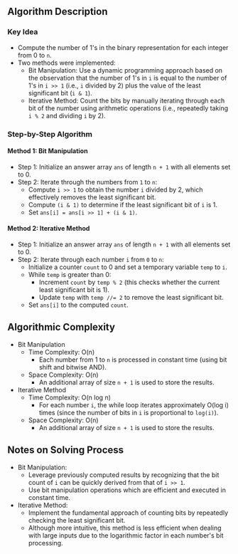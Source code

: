 ## Algorithm Description
### Key Idea
- Compute the number of 1's in the binary representation for each integer from 0 to ```n```.
- Two methods were implemented:
  - Bit Manipulation: Use a dynamic programming approach based on the observation that the number of 1's in ```i``` is equal to the number of 1's in ```i >> 1``` (i.e., ```i``` divided by 2) plus the value of the least significant bit (```i & 1```).
  - Iterative Method: Count the bits by manually iterating through each bit of the number using arithmetic operations (i.e., repeatedly taking ```i % 2``` and dividing ```i``` by 2).

### Step-by-Step Algorithm
#### Method 1: Bit Manipulation
- Step 1: Initialize an answer array ```ans``` of length ```n + 1``` with all elements set to 0.
- Step 2: Iterate through the numbers from ```1``` to ```n```:
  - Compute ```i >> 1``` to obtain the number ```i``` divided by 2, which effectively removes the least significant bit.
  - Compute ```(i & 1)``` to determine if the least significant bit of ```i``` is 1.
  - Set ```ans[i] = ans[i >> 1] + (i & 1)```.
#### Method 2: Iterative Method
- Step 1: Initialize an answer array ```ans``` of length ```n + 1``` with all elements set to 0.
- Step 2: Iterate through each number ```i``` from ```0``` to ```n```:
  - Initialize a counter ```count``` to 0 and set a temporary variable ```temp``` to ```i```.
  - While ```temp``` is greater than 0:
    - Increment ```count``` by ```temp % 2``` (this checks whether the current least significant bit is 1).
    - Update ```temp``` with ```temp //= 2``` to remove the least significant bit.
  - Set ```ans[i]``` to the computed ```count```.

## Algorithmic Complexity
- Bit Manipulation
  - Time Complexity: O(n)
    - Each number from 1 to ```n``` is processed in constant time (using bit shift and bitwise AND).
  - Space Complexity: O(n)
    - An additional array of size ```n + 1``` is used to store the results.
- Iterative Method
  - Time Complexity: O(n log n)
    - For each number ```i```, the while loop iterates approximately O(log i) times (since the number of bits in ```i``` is proportional to ```log(i)```).
  - Space Complexity: O(n)
    - An additional array of size ```n + 1``` is used to store the results.

## Notes on Solving Process
- Bit Manipulation:
  - Leverage previously computed results by recognizing that the bit count of ```i``` can be quickly derived from that of ```i >> 1```.
  - Use bit manipulation operations which are efficient and executed in constant time.
- Iterative Method:
  - Implement the fundamental approach of counting bits by repeatedly checking the least significant bit.
  - Although more intuitive, this method is less efficient when dealing with large inputs due to the logarithmic factor in each number's bit processing.